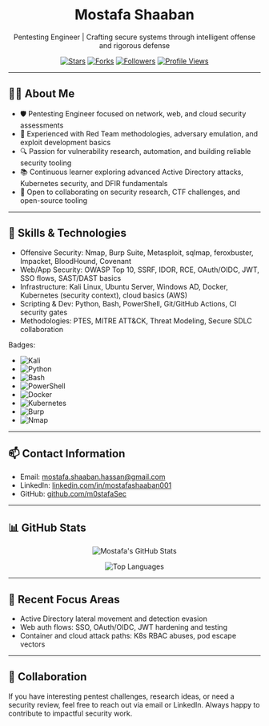 <!--
Template crafted for future enhancements. Tree and Twitter links preserved as comments for optional reuse.

- Tree link (commented for future use):
  [//]: # (Visit my project tree at https://linktr.ee/MostafaShaaban)

- Twitter/X link (commented for future use):
  [//]: # (Follow me on X/Twitter: https://twitter.com/MostafaSec)
-->

<div align="center">

# Mostafa Shaaban

Pentesting Engineer | Crafting secure systems through intelligent offense and rigorous defense

[![Stars](https://img.shields.io/github/stars/m0stafaSec/m0stafaSec?style=flat&color=yellow)](https://github.com/m0stafaSec/m0stafaSec/stargazers)
[![Forks](https://img.shields.io/github/forks/m0stafaSec/m0stafaSec?style=flat&color=blue)](https://github.com/m0stafaSec/m0stafaSec/network/members)
[![Followers](https://img.shields.io/github/followers/m0stafaSec?label=Followers&style=flat&color=informational)](https://github.com/m0stafaSec)
[![Profile Views](https://komarev.com/ghpvc/?username=m0stafaSec&label=Profile%20Views&color=0e75b6&style=flat)](https://komarev.com/ghpvc/)

</div>

---

## 👨‍💻 About Me

- 🛡️ Pentesting Engineer focused on network, web, and cloud security assessments
- 🧪 Experienced with Red Team methodologies, adversary emulation, and exploit development basics
- 🔍 Passion for vulnerability research, automation, and building reliable security tooling
- 📚 Continuous learner exploring advanced Active Directory attacks, Kubernetes security, and DFIR fundamentals
- 🤝 Open to collaborating on security research, CTF challenges, and open-source tooling

---

## 🧰 Skills & Technologies

- Offensive Security: Nmap, Burp Suite, Metasploit, sqlmap, feroxbuster, Impacket, BloodHound, Covenant
- Web/App Security: OWASP Top 10, SSRF, IDOR, RCE, OAuth/OIDC, JWT, SSO flows, SAST/DAST basics
- Infrastructure: Kali Linux, Ubuntu Server, Windows AD, Docker, Kubernetes (security context), cloud basics (AWS)
- Scripting & Dev: Python, Bash, PowerShell, Git/GitHub Actions, CI security gates
- Methodologies: PTES, MITRE ATT&CK, Threat Modeling, Secure SDLC collaboration

Badges:

- ![Kali](https://img.shields.io/badge/Kali-268BEE?style=flat&logo=kalilinux&logoColor=white)
- ![Python](https://img.shields.io/badge/Python-3776AB?style=flat&logo=python&logoColor=white)
- ![Bash](https://img.shields.io/badge/Bash-121011?style=flat&logo=gnu-bash&logoColor=white)
- ![PowerShell](https://img.shields.io/badge/PowerShell-2CA5E0?style=flat&logo=powershell&logoColor=white)
- ![Docker](https://img.shields.io/badge/Docker-2496ED?style=flat&logo=docker&logoColor=white)
- ![Kubernetes](https://img.shields.io/badge/Kubernetes-326CE5?style=flat&logo=kubernetes&logoColor=white)
- ![Burp](https://img.shields.io/badge/Burp_Suite-FF7139?style=flat&logo=burp-suite&logoColor=white)
- ![Nmap](https://img.shields.io/badge/Nmap-4682B4?style=flat)

---

## 📫 Contact Information

- Email: [mostafa.shaaban.hassan@gmail.com](mailto:mostafa.shaaban.hassan@gmail.com)
- LinkedIn: [linkedin.com/in/mostafashaaban001](https://www.linkedin.com/in/mostafashaaban001/)
- GitHub: [github.com/m0stafaSec](https://github.com/m0stafaSec)

<!-- Optional future links (commented out as requested) -->
[//]: # (Tree: https://linktr.ee/MostafaShaaban)
[//]: # (Twitter/X: https://twitter.com/MostafaSec)

---

## 📊 GitHub Stats

<div align="center">

![Mostafa's GitHub Stats](https://github-readme-stats.vercel.app/api?username=m0stafaSec&show_icons=true&theme=tokyonight&hide_title=true)

![Top Languages](https://github-readme-stats.vercel.app/api/top-langs/?username=m0stafaSec&layout=compact&theme=tokyonight)

</div>

---

## 🧪 Recent Focus Areas

- Active Directory lateral movement and detection evasion
- Web auth flows: SSO, OAuth/OIDC, JWT hardening and testing
- Container and cloud attack paths: K8s RBAC abuses, pod escape vectors

---

## 🤝 Collaboration

If you have interesting pentest challenges, research ideas, or need a security review, feel free to reach out via email or LinkedIn. Always happy to contribute to impactful security work.

